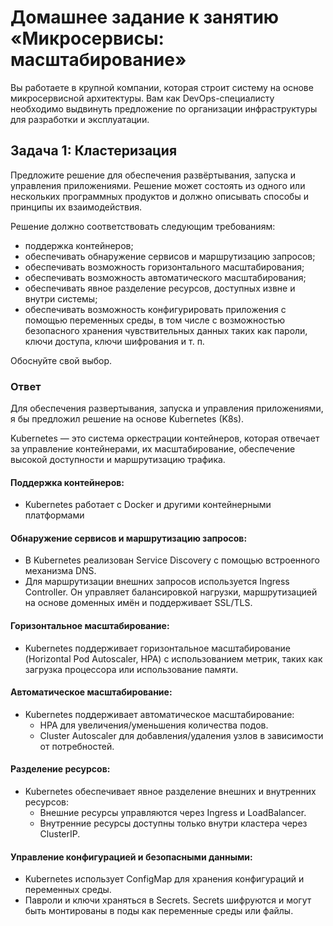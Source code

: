 

# Домашнее задание к занятию «Микросервисы: масштабирование»

Вы работаете в крупной компании, которая строит систему на основе микросервисной архитектуры.
Вам как DevOps-специалисту необходимо выдвинуть предложение по организации инфраструктуры для разработки и эксплуатации.

## Задача 1: Кластеризация

Предложите решение для обеспечения развёртывания, запуска и управления приложениями.
Решение может состоять из одного или нескольких программных продуктов и должно описывать способы и принципы их взаимодействия.

Решение должно соответствовать следующим требованиям:
- поддержка контейнеров;
- обеспечивать обнаружение сервисов и маршрутизацию запросов;
- обеспечивать возможность горизонтального масштабирования;
- обеспечивать возможность автоматического масштабирования;
- обеспечивать явное разделение ресурсов, доступных извне и внутри системы;
- обеспечивать возможность конфигурировать приложения с помощью переменных среды, в том числе с возможностью безопасного хранения чувствительных данных таких как пароли, ключи доступа, ключи шифрования и т. п.

Обоснуйте свой выбор.

### Ответ 
Для обеспечения развертывания, запуска и управления приложениями, я бы предложил решение на основе Kubernetes (K8s).

Kubernetes — это система оркестрации контейнеров, которая отвечает за управление контейнерами, их масштабирование, обеспечение высокой доступности и маршрутизацию трафика.

#### Поддержка контейнеров:
* Kubernetes работает с Docker и другими контейнерными платформами
#### Обнаружение сервисов и маршрутизацию запросов:
* В Kubernetes реализован Service Discovery с помощью встроенного механизма DNS.
* Для маршрутизации внешних запросов используется Ingress Controller. Он управляет балансировкой нагрузки, маршрутизацией на основе доменных имён и поддерживает SSL/TLS.
#### Горизонтальное масштабирование:
* Kubernetes поддерживает горизонтальное масштабирование (Horizontal Pod Autoscaler, HPA) с использованием метрик, таких как загрузка процессора или использование памяти.
#### Автоматическое масштабирование:
* Kubernetes поддерживает автоматическое масштабирование:
    * HPA для увеличения/уменьшения количества подов.
    * Cluster Autoscaler для добавления/удаления узлов в зависимости от потребностей.
#### Разделение ресурсов:
* Kubernetes обеспечивает явное разделение внешних и внутренних ресурсов:
    * Внешние ресурсы управляются через Ingress и LoadBalancer.
    * Внутренние ресурсы доступны только внутри кластера через ClusterIP.
#### Управление конфигурацией и безопасными данными:
* Kubernetes использует ConfigMap для хранения конфигураций и переменных среды.
* Павроли и ключи храняться в Secrets. Secrets шифруются и могут быть монтированы в поды как переменные среды или файлы. 



